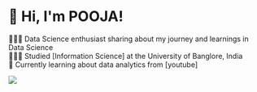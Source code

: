 <!-- Level 3: Add custom code -->

# 👋 Hi, I'm POOJA!
👩🏻‍💻 Data Science enthusiast sharing about my journey and learnings in Data Science<br/>
👩🏻‍🎓 Studied [Information Science] at the University of Banglore, India<br/>
💭 Currently learning about data analytics from [youtube]

<!-- GitHub stats from https://github.com/PoojaS-1616/PoojaS-1616/github-readme-stats -->
![](https://github-readme-stats.vercel.app/api?username=xsol05&theme=radical&hide_border=false&include_all_commits=true&count_private=true)<br/>
